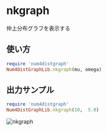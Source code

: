 nkgraph
=======
仲上分布グラフを表示する

## 使い方

```ruby
require 'num4distgraph'
Num4DistGraphLib.nkgraph(mu, omega)
```

## 出力サンプル

```ruby
require 'num4distgraph'
Num4DistGraphLib.nkgraph(10,  5.0)
```
![nkgraph](images/nkGraph.jpg)

